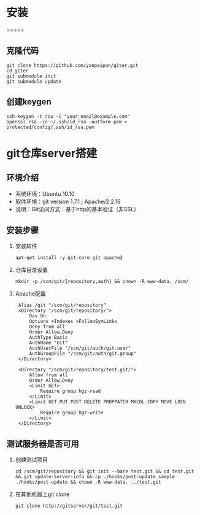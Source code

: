 # 安装 #
=====
## 克隆代码 ##
```
git clone https://github.com/yanpeipan/giter.git
cd giter
git submodule init
git submodule update
```
## 创建keygen ##
```
ssh-keygen -t rsa -C "your_email@example.com"
openssl rsa -in ~/.ssh/id_rsa -outform pem > protected/config/.ssh/id_rsa.pem
```
# git仓库server搭建 #
## 环境介绍 ##
- 系统环境：Ubuntu 10.10
- 软件环境：git version 1.7.1 **;** Apache/2.2.16
- 说明：Git访问方式：基于http的基本验证（非SSL）
## 安装步骤 ##
1. 安装软件

    `apt-get install -y git-core git apache2`

2. 仓库目录设置

    `mkdir -p /scm/git/{repository,auth} && chown -R www-data. /scm/`

3. Apache配置

		Alias /git "/scm/git/repository"
		<Directory "/scm/git/repository/">
			Dav On
			Options +Indexes +FollowSymLinks
			Deny from all
			Order Allow,Deny
			AuthType Basic
			AuthName "Git"
			AuthUserFile "/scm/git/auth/git.user"
			AuthGroupFile "/scm/git/auth/git.group"
		</Directory>

		<Directory "/scm/git/repository/test.git/">
			Allow from all
			Order Allow,Deny
			<Limit GET>
				Require group hgz-read
			</Limit>
			<Limit GET PUT POST DELETE PROPPATCH MKCOL COPY MOVE LOCK UNLOCK>
				Require group hgz-write
			</Limit>
		</Directory>
## 测试服务器是否可用 ##
1. 创建测试项目

    `cd /scm/git/repository && git init --bare test.git && cd test.git && git update-server-info && cp ./hooks/post-update.sample ./hooks/post-update && chown -R www-data. ../test.git`
2. 在其他机器上git clone

    `git clone http://gitserver/git/test.git`
